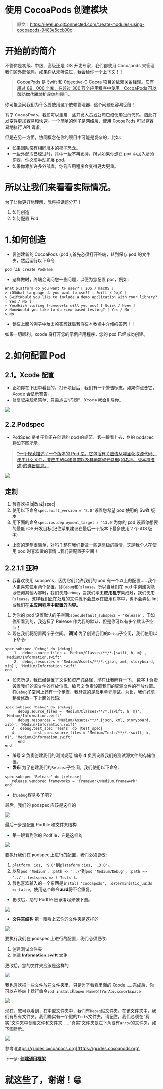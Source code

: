 # 使用 CocoaPods 创建模块

> 原文：<https://levelup.gitconnected.com/create-modules-using-cocoapods-9483e5ccb00c>

# 开始前的简介

不管你是初级、中级、高级还是 iOS 开发专家，我们都使用 Cocoapods 来管理我们的外部依赖，如果你从未听说过，我会给你一个上下文！！

> [CocoaPods 是 Swift 和 Objective-C Cocoa 项目的依赖关系经理。它有超过 89，000 个库，在超过 300 万个应用程序中使用。CocoaPods 可以帮助你优雅地扩展你的项目。](https://cocoapods.org)

你可能会问我们为什么要使用这个依赖管理器…这个问题很容易回答！

有了 CocoaPods，我们可以重用一些开发人员或公司已经使用过的代码，因此开发变得更加容易和快速。一个简单的例子是网络层，使用 CocoaPods 可以更容易地执行 API 请求。

但是在另一方面，协同概念在你的项目中可能是复杂的，比如:

*   如果团队没有相同版本的椰子恐龙。
*   一些外部库已经过时，其中一些不再支持，所以如果你想在 pod 中加入新的东西，你必须手动扩展 pod。
*   如果你添加许多外部库，你的应用程序会变得更大更重。

# 所以让我们来看看实际情况。

为了让你更好地理解，我将把话题分开！

1.  如何创造
2.  如何配置 Pod

# 1.如何创造

*   要创建新的 CocoaPods (pod ),首先必须打开终端，转到保存 pod 的文件夹，然后运行以下命令

```
pod lib create PodName
```

*   这样做时，终端会询问您一些问题，以便为您配置 pod，例如:

```
What platform do you want to use?? [ iOS / macOS ]
> iOSWhat language do you want to use?? [ Swift / ObjC ]
> SwiftWould you like to include a demo application with your library? [ Yes / No ]
> YesWhich testing frameworks will you use? [ Quick / None ]
> NoneWould you like to do view based testing? [ Yes / No ]
> No
```

*   我在上面的例子中给出的答案就是我将在本教程中介绍的答案！！

如果一切顺利，xcode 将打开您的示例应用程序，您的 pod 已经成功创建。

# 2.如何配置 Pod

## **2.1。Xcode 配置**

*   正如你在下图中看到的，打开项目后，我们有一个警告标志。如果你点击它，Xcode 会显示警告。
*   修复起来超级简单，只需点击“问题”，Xcode 就会引导你。

![](img/1bc508fe3b75de0bdecbebd78e709df0.png)

## 2.2.Podspec

*   PodSpec 是关于您正在创建的 pod 的规范，第一眼看上去，您的 podspec 将如下图所示。

> [“一个规范描述了一个版本的 Pod 库。它包括有关应该从哪里获取源代码、使用什么文件、要应用的构建设置以及其他常规元数据(如名称、版本和描述)的详细信息。](https://guides.cocoapods.org/syntax/podspec.html)

![](img/97267c36825ab7ac5537b58a38e6edbe.png)

## 定制

1.  我喜欢把|s|改成|spec|
2.  使用以下命令`spec.swift_version = '5.0'`设置您希望 pod 使用的 Swift 版本
3.  用下面的命令`spec.ios.deployment_target = '13.0'`为你的 pod 设置你想要的最低 iOS 开发目标(记住苹果建议在最后一个版本下最多使用 2 个 iOS 版本)

*   上面的定制很简单，对吗？现在我们要做一些更高级的事情，这是我个人在使用 pod 时喜欢做的事情…我们要配置子空间！

## 2.2.1.1 亚种

*   我喜欢使用 subspecs，因为它们允许我们的 pod 有一个以上的配置……我个人更喜欢使用两个配置，即`Debug`和`Release`，所以当我们在 pod 中创建功能或任何其他内容时，我们使用`Debug`，当我们与**主应用程序**集成时，我们使用`Release`，这样我们正在处理的文件就不会显示在应用程序中，也不会弄乱 lint 或我们在**主应用程序中配置的内容。**

1.  为你的 pod 设置默认的子空间:`spec.default_subspecs = 'Release'`，正如你所看到的，我选择了 Release 作为我的默认，但是你可以有多个默认子空间！
2.  现在我们将配置两个子空间。
    **调试** 为了创建我们的`Debug`子空间，我们使用以下命令:

```
spec.subspec 'Debug' do |debug|
    1   debug.source_files = 'Medium/Classes/**/*.{swift, h, m}', 'Medium/Information.swift'
    2   debug.resources = 'Medium/Assets/**/*.{json, xml, storyboard, xib}', 'Medium/Information.swift'
end
```

*   如您所见，我已经设置了文件和资产的路径，现在让我解释一下。
    数字 **1** 负责设置我们的源文件的存放位置。编号
    2 负责设置我们的资源文件的存放位置。在`Debug`子空间上还有一个步骤，我想做的是启用单元测试。为此，我们必须稍微修改一下上面的代码:

```
spec.subspec 'Debug' do |debug|
      debug.source_files = 'Medium/Classes/**/*.{swift, h, m}', 'Medium/Information.swift'
      debug.resources = 'Medium/Assets/**/*.{json, xml, storyboard, xib}', 'Medium/Information.swift'
   3   debug.test_spec 'Tests' do |test_spec|
   4         test_spec.source_files = 'Medium/Tests/**/*.{swift, h, m}', 'Medium/Information.swift'
      end
end
```

*   编号 **3** 负责创建我们的测试规范
    编号 **4** 负责设置我们的测试源文件的存储位置。
*   **发布** 为了创建我们的`Release`子空间，我们使用以下命令:

```
spec.subspec 'Release' do |release|
   release.vendored_frameworks = 'Framework/Medium.framework'
end
```

*   比`Debug`容易多了吧？

最后，我们的 podspec 应该是这样的

![](img/8d210d7fa26de59ebb4b7630afed6c5f.png)

最后一步是配置 Podfile 和文件夹结构

*   第一眼看到你的 Podfile，它是这样的

![](img/68fe34237a8b117ee29db8024afeaa9a.png)

要执行我们在 podspec 上进行的配置，我们必须更改:

1.  `platform :ios, '9.0'`到`plataform :ios, '13.0'`。
2.  以及`pod 'Medium', :path => '../'`到`pod 'Medium/Debug', :path => '../', testspecs => ['Tests']`。
3.  我也喜欢输入的一个东西是`install 'cocoapods', :deterministic_uuids => false`，使用这个命令**uuid**将不会重复。

*   更改后，您的 Podfile 应该看起来像下图。

![](img/3b7fda751f4f6351ee45fd7043f1b349.png)

*   **文件夹结构** 第一眼看上去你的文件夹是这样的

![](img/e350ad11e68fdfb27b9c906b1819e894.png)

要执行我们在 podspec 上进行的配置，我们必须更改:

1.  创建测试文件夹
2.  创建 **Information.swift** 文件

更改后，您的文件夹应该是这样的

![](img/c8a740881a9faceed2391d1802d48928.png)

我也喜欢把一些文件放在文件夹里，只是为了看看里面的 Xcode……完成后，你可以在终端上运行命令`pod install`和`open NameOffYorApp.xcworkspace`

![](img/78b38ae43f04d52a26d6530c98a5b362.png)

现在，您可以看到，在中型文件夹中，我们有`Debug`假文件夹，在该文件夹中，我们有所有文件夹。我们确实有一个假的`Tests`文件夹，请记住，我们必须在“真实”文件夹中创建文件和文件夹……“真实”文件夹是左下角没有`arrow`的文件夹，如下图所示。

![](img/a011a3f5205ef4aa03969005ccfb1a6b.png)

参考:[https://guides.cocoapods.org](https://guides.cocoapods.org)

下一步: [**创建通用框架**](https://medium.com/@danielgrisof/create-universal-framework-49039224dea1)

# 就这些了，谢谢！😁
